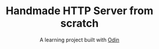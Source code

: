 <p align="center">
  <h1 align="center">
    Handmade HTTP Server from scratch
  </h1>
</p>

<p align="center">A learning project built with <a href="https://odin-lang.org/">Odin</a></p>
